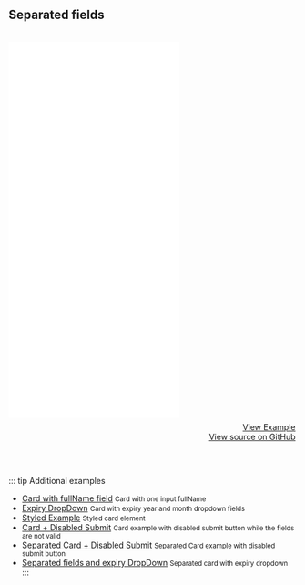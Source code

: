 ## Separated fields
<br>
<iframe style="margin-bottom: 8px;height:660px;" border="0" frameborder="0" height="660" scrolling="no" src="/framepay-docs/examples/example4.html"></iframe>
<a target="_blank" href="/framepay-docs/examples/example4.html" style="display: block; text-align: right;">View Example</a>
<a href="https://github.com/Rebilly/framepay-docs/blob/master/docs/.vuepress/public/examples/example4.html" style="margin-bottom: 60px; display: block; text-align: right;">View source on GitHub</a>

::: tip Additional examples
- [Card with fullName field](./fullname-field.md) <small>Card with one input fullName</small>
- [Expiry DropDown](./expiry-dropdown.md) <small>Card with expiry year and month dropdown fields</small>
- [Styled Example](./styled.md) <small>Styled card element</small>
- [Card + Disabled Submit](./disabled-submit.md) <small>Card example with disabled submit button while the fields are not valid</small>
- [Separated Card + Disabled Submit](./disabled-submit-separated.md) <small>Separated Card example with disabled submit button</small>
- [Separated fields and expiry DropDown](./separated-fields-expiry-dropdown.md) <small>Separated card with expiry dropdown</small>
:::
